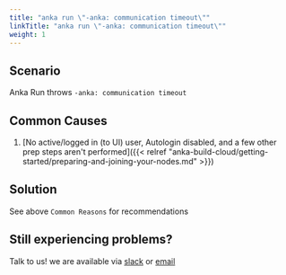```yaml
---
title: "anka run \"-anka: communication timeout\""
linkTitle: "anka run \"-anka: communication timeout\""
weight: 1
---
```


## Scenario

Anka Run throws `-anka: communication timeout`

## Common Causes

1. [No active/logged in (to UI) user, Autologin disabled, and a few other prep steps aren't performed]({{< relref "anka-build-cloud/getting-started/preparing-and-joining-your-nodes.md" >}})

## Solution

See above `Common Reasons` for recommendations

## Still experiencing problems?

Talk to us! we are available via [slack](https://slack.veertu.com/) or [email](mailto:support@veertu.com)

